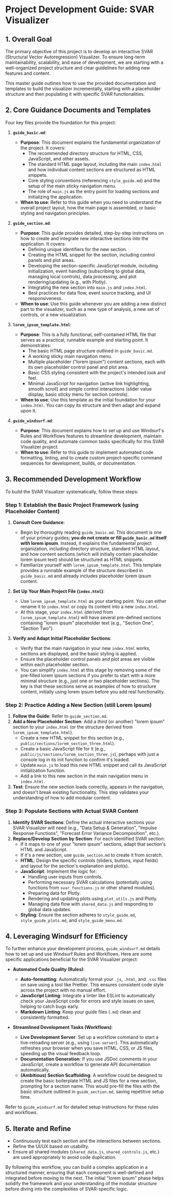 # Project Development Guide: SVAR Visualizer

## 1. Overall Goal

The primary objective of this project is to develop an interactive SVAR (Structural Vector Autoregression) Visualizer. To ensure long-term maintainability, scalability, and ease of development, we are starting with a well-organized project structure and clear guidelines for adding new features and content.

This master guide outlines how to use the provided documentation and templates to build the visualizer incrementally, starting with a placeholder structure and then populating it with specific SVAR functionalities.

## 2. Core Guidance Documents and Templates

Four key files provide the foundation for this project:

1.  **`guide_basic.md`**: 
    *   **Purpose**: This document explains the fundamental organization of the project. It covers:
        *   The recommended directory structure for HTML, CSS, JavaScript, and other assets.
        *   The standard HTML page layout, including the main `index.html` and how individual content sections are structured as HTML snippets.
        *   Core styling conventions (referencing `style_guide.md`) and the setup of the main sticky navigation menu.
        *   The role of `main.js` as the entry point for loading sections and initializing the application.
    *   **When to use**: Refer to this guide when you need to understand the overall project layout, how the main page is assembled, or basic styling and navigation principles.

2.  **`guide_section.md`**: 
    *   **Purpose**: This guide provides detailed, step-by-step instructions on how to create and integrate new interactive sections into the application. It covers:
        *   Defining unique identifiers for the new section.
        *   Creating the HTML snippet for the section, including control panels and plot areas.
        *   Developing the section-specific JavaScript module, including initialization, event handling (subscribing to global data, managing local controls), data processing, and plot rendering/updating (e.g., with Plotly).
        *   Integrating the new section into `main.js` and `index.html`.
        *   Best practices for data flow, event source tracking, and UI responsiveness.
    *   **When to use**: Use this guide whenever you are adding a new distinct part to the visualizer, such as a new type of analysis, a new set of controls, or a new visualization.

3.  **`lorem_ipsum_template.html`**: 
    *   **Purpose**: This is a fully functional, self-contained HTML file that serves as a practical, runnable example and starting point. It demonstrates:
        *   The basic HTML page structure outlined in `guide_basic.md`.
        *   A working sticky main navigation menu.
        *   Multiple placeholder ("lorem ipsum") content sections, each with its own placeholder control panel and plot area.
        *   Basic CSS styling consistent with the project's intended look and feel.
        *   Minimal JavaScript for navigation (active link highlighting, smooth scroll) and simple control interactions (slider value display, basic sticky menu for section controls).
    *   **When to use**: Use this template as the initial foundation for your `index.html`. You can copy its structure and then adapt and expand upon it.

4.  **`guide_windsurf.md`**:
    *   **Purpose**: This document explains how to set up and use Windsurf's Rules and Workflows features to streamline development, maintain code quality, and automate common tasks specifically for this SVAR Visualizer project.
    *   **When to use**: Refer to this guide to implement automated code formatting, linting, and to create custom project-specific command sequences for development, builds, or documentation.

## 3. Recommended Development Workflow

To build the SVAR Visualizer systematically, follow these steps:

### Step 1: Establish the Basic Project Framework (using Placeholder Content)

1.  **Consult Core Guidance**:
    *   Begin by thoroughly reading `guide_basic.md`. This document is one of your primary guides; **you do not create or fill `guide_basic.md` itself with lorem ipsum**. Instead, it explains the fundamental project organization, including directory structure, standard HTML layout, and how content sections (which will initially contain placeholder lorem ipsum text) should be structured as HTML snippets.
    *   Familiarize yourself with `lorem_ipsum_template.html`. This template provides a runnable example of the structure described in `guide_basic.md` and already includes placeholder lorem ipsum content.

2.  **Set Up Your Main Project File (`index.html`)**:
    *   Use `lorem_ipsum_template.html` as your starting point. You can either rename it to `index.html` or copy its content into a new `index.html`.
    *   At this stage, your `index.html` (derived from `lorem_ipsum_template.html`) will have several pre-defined sections containing "lorem ipsum" placeholder text (e.g., "Section One", "Section Two").

3.  **Verify and Adapt Initial Placeholder Sections**:
    *   Verify that the main navigation in your new `index.html` works, sections are displayed, and the basic styling is applied.
    *   Ensure the placeholder control panels and plot areas are visible within each placeholder section.
    *   You can simplify `index.html` at this stage by removing some of the pre-filled lorem ipsum sections if you prefer to start with a more minimal structure (e.g., just one or two placeholder sections). The key is that these sections serve as examples of how to structure content, initially using lorem ipsum before you add real functionality.

### Step 2: Practice Adding a New Section (still Lorem Ipsum)

1.  **Follow the Guide**: Refer to `guide_section.md`.
2.  **Add a New Placeholder Section**: Add a *third* (or another) "lorem ipsum" section to your `index.html` (or the structure derived from `lorem_ipsum_template.html`).
    *   Create a new HTML snippet for this section (e.g., `public/sections/lorem_section_three.html`).
    *   Create a basic JavaScript file for it (e.g., `public/js/sections/lorem_section_three.js`), perhaps with just a console log in its init function to confirm it's loaded.
    *   Update `main.js` to load this new HTML snippet and call its JavaScript initialization function.
    *   Add a link to this new section in the main navigation menu in `index.html`.
3.  **Test**: Ensure the new section loads correctly, appears in the navigation, and doesn't break existing functionality. This step validates your understanding of how to add modular content.

### Step 3: Populate Sections with Actual SVAR Content

1.  **Identify SVAR Sections**: Define the actual interactive sections your SVAR Visualizer will need (e.g., "Data Setup & Generation", "Impulse Response Functions", "Forecast Error Variance Decomposition", etc.).
2.  **Replace/Develop Section by Section**: For each identified SVAR section:
    *   If it maps to one of your "lorem ipsum" sections, adapt that section's HTML and JavaScript.
    *   If it's a new section, use `guide_section.md` to create it from scratch.
    *   **HTML**: Design the specific controls (sliders, buttons, input fields) and layout for the section's explanation and plot(s).
    *   **JavaScript**: Implement the logic for:
        *   Handling user inputs from controls.
        *   Performing necessary SVAR calculations (potentially using functions from `svar_functions.js` or other shared modules).
        *   Preparing data for Plotly.
        *   Rendering and updating plots using `plot_utils.js` and Plotly.
        *   Managing data flow with `shared_data.js` and responding to global data updates.
    *   **Styling**: Ensure the section adheres to `style_guide.md`, `style_guide_plots.md`, and `style_guide_menu.md`.

## 4. Leveraging Windsurf for Efficiency

To further enhance your development process, `guide_windsurf.md` details how to set up and use Windsurf Rules and Workflows. Here are some specific applications beneficial for the SVAR Visualizer project:

*   **Automated Code Quality (Rules)**:
    *   **Auto-formatting**: Automatically format your `.js`, `.html`, and `.css` files on save using a tool like Prettier. This ensures consistent code style across the project with no manual effort.
    *   **JavaScript Linting**: Integrate a linter like ESLint to automatically check your JavaScript code for errors and style issues on save, helping to catch bugs early.
    *   **Markdown Linting**: Keep your guide files (`.md`) clean and consistently formatted.

*   **Streamlined Development Tasks (Workflows)**:
    *   **Live Development Server**: Set up a workflow command to start a live-reloading server (e.g., using `live-server`). This automatically refreshes your browser when you save HTML, CSS, or JS files, speeding up the visual feedback loop.
    *   **Documentation Generation**: If you use JSDoc comments in your JavaScript, create a workflow to generate API documentation automatically.
    *   **(Ambitious) Section Scaffolding**: A workflow could be designed to create the basic boilerplate HTML and JS files for a new section, prompting for a section name. This would pre-fill the files with the basic structure outlined in `guide_section.md`, saving repetitive setup time.

Refer to `guide_windsurf.md` for detailed setup instructions for these rules and workflows.

## 5. Iterate and Refine

*   Continuously test each section and the interactions between sections.
*   Refine the UI/UX based on usability.
*   Ensure all shared modules (`shared_data.js`, `shared_controls.js`, etc.) are used appropriately to avoid code duplication.

By following this workflow, you can build a complex application in a structured manner, ensuring that each component is well-defined and integrated before moving to the next. The initial "lorem ipsum" phase helps solidify the framework and your understanding of the modular structure before diving into the complexities of SVAR-specific logic.
